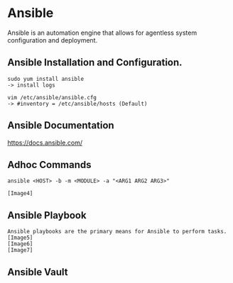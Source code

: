 # **Ansible**

Ansible is an automation engine that allows for agentless system configuration and deployment.

## Ansible Installation and Configuration.

    sudo yum install ansible
    -> install logs

    vim /etc/ansible/ansible.cfg
    -> #inventory = /etc/ansible/hosts (Default)

## Ansible Documentation

https://docs.ansible.com/

## Adhoc Commands

    ansible <HOST> -b -m <MODULE> -a "<ARG1 ARG2 ARG3>"

    [Image4]

## Ansible Playbook

    Ansible playbooks are the primary means for Ansible to perform tasks.
    [Image5]
    [Image6]
    [Image7]

## Ansible Vault



